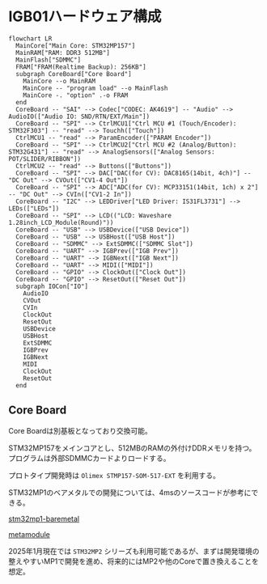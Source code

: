 # IGB01ハードウェア構成

```mermaid
flowchart LR
  MainCore["Main Core: STM32MP157"]
  MainRAM["RAM: DDR3 512MB"]
  MainFlash["SDMMC"]
  FRAM["FRAM(Realtime Backup): 256KB"]
  subgraph CoreBoard["Core Board"]
    MainCore --o MainRAM
    MainCore -- "program load" --o MainFlash
    MainCore -. "option" .-o FRAM
  end
  CoreBoard -- "SAI" --> Codec["CODEC: AK4619"] -- "Audio" --> AudioIO(["Audio IO: SND/RTN/EXT/Main"])
  CoreBoard -- "SPI" --> CtrlMCU1["Ctrl MCU #1 (Touch/Encoder): STM32F303"] -- "read" --> Touchh(["Touch"])
  CtrlMCU1 -- "read" --> ParamEncoder(["PARAM Encoder"])
  CoreBoard -- "SPI" --> CtrlMCU2["Ctrl MCU #2 (Analog/Button): STM32G431"] -- "read" --> AnalogSensors(["Analog Sensors: POT/SLIDER/RIBBON"])
  CtrlMCU2 -- "read" --> Buttons(["Buttons"])
  CoreBoard -- "SPI" --> DAC["DAC(for CV): DAC8165(14bit, 4ch)"] -- "DC Out" --> CVOut(["CV1-4 Out"])
  CoreBoard -- "SPI" --> ADC["ADC(for CV): MCP33151(14bit, 1ch) x 2"] -- "DC Out" --> CVIn(["CV1-2 In"])
  CoreBoard -- "I2C" --> LEDDriver["LED Driver: IS31FL3731"] --> LEDs(["LEDs"])
  CoreBoard -- "SPI" --> LCD(("LCD: Waveshare 1.28inch_LCD_Module(Round)"))
  CoreBoard -- "USB" --> USBDevice(["USB Device"])
  CoreBoard -- "USB" --> USBHost(["USB Host"])
  CoreBoard -- "SDMMC" --> ExtSDMMC(["SDMMC Slot"])
  CoreBoard -- "UART" --> IGBPrev(["IGB Prev"])
  CoreBoard -- "UART" --> IGBNext(["IGB Next"])
  CoreBoard -- "UART" --> MIDI(["MIDI"])
  CoreBoard -- "GPIO" --> ClockOut(["Clock Out"])
  CoreBoard -- "GPIO" --> ResetOut(["Reset Out"])
  subgraph IOCon["IO"]
    AudioIO
    CVOut
    CVIn
    ClockOut
    ResetOut
    USBDevice
    USBHost
    ExtSDMMC
    IGBPrev
    IGBNext
    MIDI
    ClockOut
    ResetOut
  end
```

## Core Board

Core Boardは別基板となっており交換可能。

STM32MP157をメインコアとし、512MBのRAMの外付けDDRメモリを持つ。\
プログラムは外部SDMMCカードよりロードする。

プロトタイプ開発時は `Olimex STMP157-SOM-517-EXT` を利用する。

STM32MP1のベアメタルでの開発については、4msのソースコードが参考にできる。

[stm32mp1-baremetal](https://github.com/4ms/stm32mp1-baremetal)

[metamodule](https://github.com/4ms/metamodule)

2025年1月現在では `STM32MP2` シリーズも利用可能であるが、まずは開発環境の整えやすいMP1で開発を進め、将来的にはMP2や他のCoreで置き換えることを想定。

